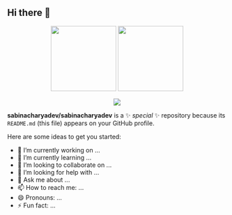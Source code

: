 ## Hi there 👋

<p align="center">
  <img src="https://github-readme-stats.vercel.app/api?username=sabinacharyadev&show_icons=true&theme=radical" height="150" />
  <img src="https://github-readme-stats.vercel.app/api/top-langs/?username=sabinacharyadev&layout=compact&theme=radical" height="150" />
</p>

<p align="center">
  <img src="https://streak-stats.demolab.com?user=sabinacharyadev&theme=github-dark-blue" />
</p>

**sabinacharyadev/sabinacharyadev** is a ✨ _special_ ✨ repository because its `README.md` (this file) appears on your GitHub profile.

Here are some ideas to get you started:

- 🔭 I’m currently working on ...
- 🌱 I’m currently learning ...
- 👯 I’m looking to collaborate on ...
- 🤔 I’m looking for help with ...
- 💬 Ask me about ...
- 📫 How to reach me: ...
- 😄 Pronouns: ...
- ⚡ Fun fact: ...
